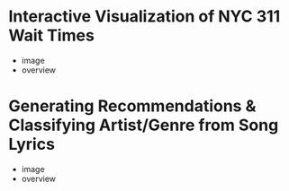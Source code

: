 # Interactive Visualization of NYC 311 Wait Times
- image
- overview

# Generating Recommendations & Classifying Artist/Genre from Song Lyrics
- image
- overview
